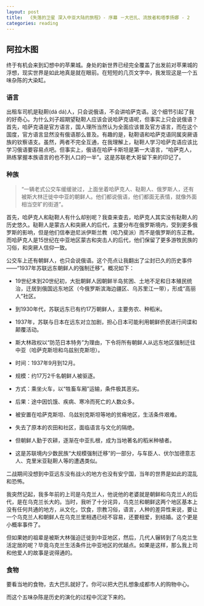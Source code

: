 ```yaml
---
layout: post
title:  《失落的卫星 深入中亚大陆的旅程》- 序幕 －大巴扎、流放者和塔季扬娜 - 2
categories: reading
---
```


## 阿拉木图


终于有机会来到幻想中的苹果城。身处的新世界已经完全覆盖了出发前对苹果城的浮想，现实世界是如此地真是就在眼前。在短短的几页文字中，我发现这是一个五味杂陈的大染缸。

### 语言

出租车司机是鞑靼(dá dá)人，只会说俄语，不会讲哈萨克语。这个细节引起了我的好奇心。为什么刘子超期望鞑靼人应该会说哈萨克语呢，但事实上只会说俄语？首先，哈萨克语是官方语言，国人理所当然认为全面应该普及官方语言，而在这个国度，官方语言显然没有俄语那么普及。有趣的是，鞑靼语和哈萨克语同属突厥语族的钦察语支。虽然，两者不完全互通，在我理解上，鞑靼人学习哈萨克语应该比学习俄语要容易点吧。但事实上，俄语在哈萨卡斯坦是第一大语言，“哈萨克人，熟练掌握本族语言的也不到人口的一半”。这是苏联老大哥留下来的印记了。

### 种族

> “一辆老式公交车缓缓驶过，上面坐着哈萨克人、鞑靼人、俄罗斯人，还有被斯大林迁徙中中亚的朝鲜人。他们都说俄语，他们都面无表情，就像外面相当空旷的街道”。

首先，哈萨克人和鞑靼人有什么却别呢？我查来查去，哈萨克人其实没有鞑靼人的历史悠久。鞑靼人是蒙古人和突厥人的后代，主要分布在俄罗斯境内，受到更多俄罗斯的影响，但是他们信奉逊尼派伊斯兰教（哈乃斐派）而不是俄罗斯的东正教。而哈萨克人是15世纪在中亚地区蒙古和突击人的后代，他们保留了更多游牧民族的习俗，和突厥人信仰一致。

公交车上还有朝鲜人，也只会说俄语。这个亮点让我翻出了尘封已久的历史事件——“1937年苏联远东朝鲜人的强制迁移”。概况如下：

-   19世纪末到20世纪初，大批朝鲜人因朝鲜半岛贫困、土地不足和日本殖民统治，迁居到俄国远东地区（今俄罗斯滨海边疆区、乌苏里江一带），形成“高丽人”社区。
-   到1930年代，苏联远东已有约17万朝鲜人，主要务农、种稻米。

-   1937年，苏联与日本在远东对立加剧，担心日本可能利用朝鲜侨民进行间谍和颠覆活动。

-  斯大林政权以“防范日本特务”为理由，下令将所有朝鲜人从远东地区强制迁往中亚（哈萨克斯坦和乌兹别克斯坦）。


-   时间：1937年9月到12月。
-   规模：约17万2千名朝鲜人被驱逐。
-   方式：乘坐火车，以“牲畜车厢”运输，条件极其恶劣。
-   后果：途中因饥饿、疾病、寒冷而死亡的人数众多。


-   被安置在哈萨克斯坦、乌兹别克斯坦等地的贫瘠地区，生活条件艰难。
-   失去了原本的农田和社区，面临语言与文化的隔绝。
-   但朝鲜人勤于农耕，逐渐在中亚扎根，成为当地著名的稻米种植者。

-  这是苏联境内少数民族“大规模强制迁移”的一部分，与车臣人、伏尔加德意志人、克里米亚鞑靼人等的遭遇类似。


二战期间没想到中亚远东没有战火的地方也没有安宁国，当年的世界是如此的混乱和恐怖。

我突然记起，我多年前的上司是乌克兰人，他说他的老婆就是朝鲜和乌克兰人的后代，是在乌克兰长大的。当时，我听了十分诧异，乌克兰和朝鲜这两个地区基本上没有任何共通的地方，从文化，饮食，宗教习俗，语言，人种的差异性来说，要让一个乌克兰人和朝鲜人在乌克兰里相遇已经不容易，还要相爱，到结婚。这个更是小概率事件了。

但如果她的祖辈是被斯大林强迫迁徙到中亚地区，然后，几代人辗转到了乌克兰生活定居的呢？毕竟乌克兰生活条件比中亚地区的优越点。如果是这样，那么我上司和他爱人的故事是说得通的。


### 食物

要看当地的食物，去大巴扎就好了。你可以把大巴扎想象成都市人的购物中心。

而这个五味杂陈是历史的演化的过程中沉淀下来的。


<!--stackedit_data:
eyJoaXN0b3J5IjpbLTE5NTAxNjUzNzZdfQ==
-->